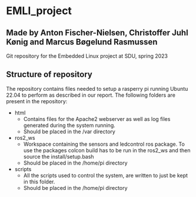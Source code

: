 # EMLI_project
## Made by Anton Fischer-Nielsen, Christoffer Juhl Kønig and Marcus Bøgelund Rasmussen
Git repository for the Embedded Linux project at SDU, spring 2023

## Structure of repository
The repository contains files needed to setup a rasperry pi running Ubuntu 22.04 to perform as described in our report.
The following folders are present in the repository:
* html
  * Contains files for the Apache2 webserver as well as log files generated during the system running.
  * Should be placed in the /var directory
* ros2_ws
  * Workspace containing the sensors and ledcontrol ros package. To use the packages colcon build has to be run in the ros2_ws and then source the install/setup.bash 
  * Should be placed in the /home/pi directory
* scripts
  * All the scripts used to control the system, are written to just be kept in this folder. 
  * Should be placed in the /home/pi directory

